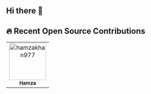 ## Hi there 👋


## 🔥 Recent Open Source Contributions
<!-- readme: contributors -start -->
<table>
	<tbody>
		<tr>
            <td align="center">
                <a href="https://github.com/hamzakhan977">
                    <img src="https://avatars.githubusercontent.com/u/47412130?v=4" width="100;" alt="hamzakhan977"/>
                    <br />
                    <sub><b>Hamza</b></sub>
                </a>
            </td>
		</tr>
	<tbody>
</table>
<!-- readme: contributors -end -->
<!--
**hamzakhan977/hamzakhan977** is a ✨ _special_ ✨ repository because its `README.md` (this file) appears on your GitHub profile.

Here are some ideas to get you started:

- 🔭 I’m currently working on ...
- 🌱 I’m currently learning ...
- 👯 I’m looking to collaborate on ...
- 🤔 I’m looking for help with ...
- 💬 Ask me about ...
- 📫 How to reach me: ...
- 😄 Pronouns: ...
- ⚡ Fun fact: ...
-->
